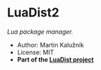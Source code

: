# LuaDist2

_Lua package manager._

- Author: Martin Kalužník
- License: MIT
- **Part of the [LuaDist project](http://luadist.org)**
